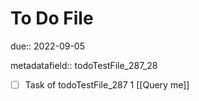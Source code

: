 # To Do File

due:: 2022-09-05

metadatafield:: todoTestFile_287_28

- [ ] Task of todoTestFile_287 1 [[Query me]]
